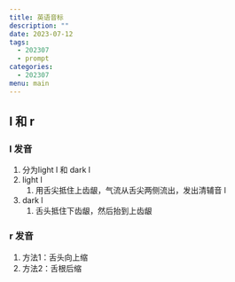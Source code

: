 ```yaml
---
title: 英语音标
description: ""
date: 2023-07-12
tags:
  - 202307
  - prompt
categories:
  - 202307
menu: main
---
```


## l 和 r

### l 发音

1. 分为light l 和 dark l
2. light l
   1. 用舌尖抵住上齿龈，气流从舌尖两侧流出，发出清辅音 l
3. dark l
   1. 舌头抵住下齿龈，然后抬到上齿龈

### r 发音

1. 方法1：舌头向上缩
1. 方法2：舌根后缩

